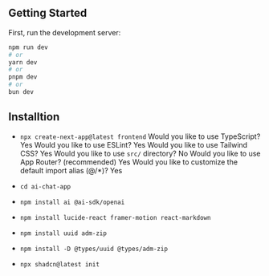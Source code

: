 ## Getting Started

First, run the development server:

```bash
npm run dev
# or
yarn dev
# or
pnpm dev
# or
bun dev
```


## Installtion

- ```npx create-next-app@latest frontend```
    Would you like to use TypeScript? Yes
    Would you like to use ESLint? Yes
    Would you like to use Tailwind CSS? Yes
    Would you like to use `src/` directory? No
    Would you like to use App Router? (recommended) Yes
    Would you like to customize the default import alias (@/*)? Yes

- ```cd ai-chat-app```
- ```npm install ai @ai-sdk/openai```
- ```npm install lucide-react framer-motion react-markdown```
- ```npm install uuid adm-zip```
- ```npm install -D @types/uuid @types/adm-zip```
- ```npx shadcn@latest init```